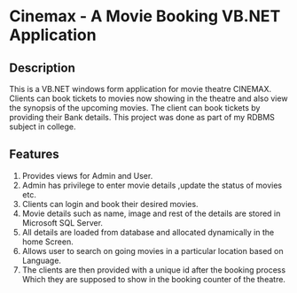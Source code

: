 # Cinemax - A Movie Booking VB.NET Application

## Description
This is a VB.NET windows form application for movie theatre CINEMAX.
Clients can book tickets to movies now showing in the theatre and also view the
synopsis of the upcoming movies. The client can book tickets by providing their
Bank details. This project was done as part of my RDBMS subject in college.

## Features
1. Provides views for Admin and User.
2. Admin has privilege to enter movie details ,update the status of movies etc.
3. Clients can login and book their desired movies.
4. Movie details such as name, image and rest of the details are stored in
Microsoft SQL Server.
5. All details are loaded from database and allocated dynamically in the home
Screen.
6. Allows user to search on going movies in a particular location based on
Language.
7. The clients are then provided with a unique id after the booking process
Which they are supposed to show in the booking counter of the theatre.